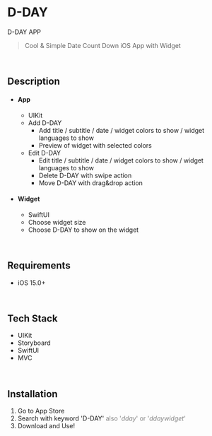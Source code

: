 # D-DAY
D-DAY APP

> Cool & Simple Date Count Down iOS App with Widget 

</br>

## Description
* #### **App** ####
  * UIKit
  * Add D-DAY 
    * Add title / subtitle / date / widget colors to show / widget languages to show
    * Preview of widget with selected colors
  * Edit D-DAY 
    * Edit title / subtitle / date / widget colors to show / widget languages to show 
    * Delete D-DAY with swipe action
    * Move D-DAY with drag&drop action
* #### **Widget** ####
  * SwiftUI
  * Choose widget size
  * Choose D-DAY to show on the widget  

</br>   

## Requirements
* iOS 15.0+     

</br>   

## Tech Stack
* UIKit
* Storyboard
* SwiftUI
* MVC    

</br>   

## Installation
1. Go to App Store
2. Search with keyword 'D-DAY' <span style="color:gray"> also '_dday_' or '_ddaywidget_' </span>
3. Download and Use!
